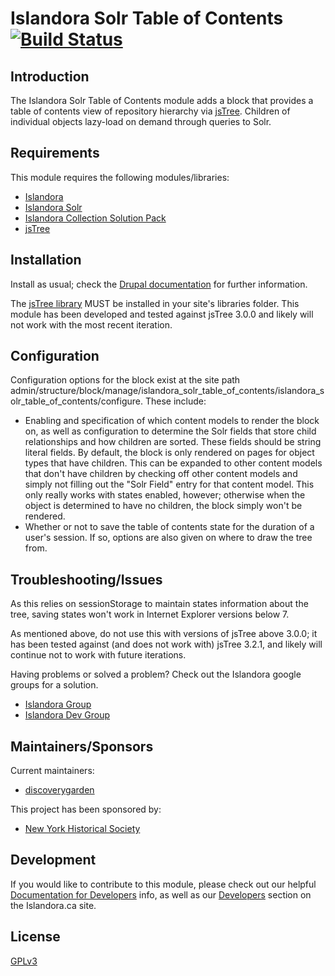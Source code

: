 # Islandora Solr Table of Contents [![Build Status](https://travis-ci.org/discoverygarden/islandora_solr_table_of_contents.png?branch=7.x)](https://travis-ci.org/discoverygarden/islandora_solr_table_of_contents)

## Introduction

The Islandora Solr Table of Contents module adds a block that provides a table of contents view of repository hierarchy via [jsTree](http://jstree.com). Children of individual objects lazy-load on demand through queries to Solr.

## Requirements

This module requires the following modules/libraries:

* [Islandora](http://github.com/Islandora/islandora)
* [Islandora Solr](http://github.com/Islandora/islandora_solr_search)
* [Islandora Collection Solution Pack](http://github.com/Islandora/islandora_solution_pack_collection)
* [jsTree](http://jstree.com)

## Installation

Install as usual; check the [Drupal documentation](https://drupal.org/documentation/install/modules-themes/modules-7) for further information.

The [jsTree library](http://jstree.com) MUST be installed in your site's libraries folder. This module has been developed and tested against jsTree 3.0.0 and likely will not work with the most recent iteration.

## Configuration

Configuration options for the block exist at the site path admin/structure/block/manage/islandora_solr_table_of_contents/islandora_solr_table_of_contents/configure. These include:

- Enabling and specification of which content models to render the block on, as well as configuration to determine the Solr fields that store child relationships and how children are sorted. These fields should be string literal fields. By default, the block is only rendered on pages for object types that have children. This can be expanded to other content models that don't have children by checking off other content models and simply not filling out the "Solr Field" entry for that content model. This only really works with states enabled, however; otherwise when the object is determined to have no children, the block simply won't be rendered.
- Whether or not to save the table of contents state for the duration of a user's session. If so, options are also given on where to draw the tree from.

## Troubleshooting/Issues

As this relies on sessionStorage to maintain states information about the tree, saving states won't work in Internet Explorer versions below 7.

As mentioned above, do not use this with versions of jsTree above 3.0.0; it has been tested against (and does not work with) jsTree 3.2.1, and likely will continue not to work with future iterations.

Having problems or solved a problem? Check out the Islandora google groups for a solution.

* [Islandora Group](https://groups.google.com/forum/?hl=en&fromgroups#!forum/islandora)
* [Islandora Dev Group](https://groups.google.com/forum/?hl=en&fromgroups#!forum/islandora-dev)


## Maintainers/Sponsors
Current maintainers:

* [discoverygarden](https://github.com/discoverygarden)

This project has been sponsored by:

* [New York Historical Society](http://www.nyhistory.org)

## Development

If you would like to contribute to this module, please check out our helpful [Documentation for Developers](https://github.com/Islandora/islandora/wiki#wiki-documentation-for-developers) info, as well as our [Developers](http://islandora.ca/developers) section on the Islandora.ca site.

## License

[GPLv3](http://www.gnu.org/licenses/gpl-3.0.txt)
